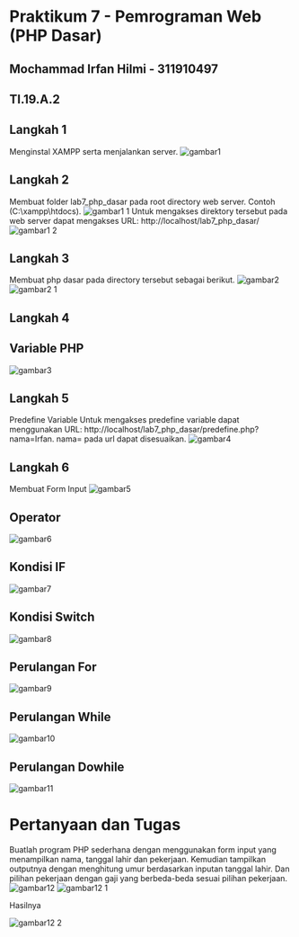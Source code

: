 # Praktikum 7 - Pemrograman Web (PHP Dasar)
## Mochammad Irfan Hilmi - 311910497
## TI.19.A.2
## Langkah 1
Menginstal XAMPP serta menjalankan server.
![gambar1](https://user-images.githubusercontent.com/56240221/117906861-e8f97800-b2ff-11eb-8e4e-f4082b14a7b3.jpg)

## Langkah 2
Membuat folder lab7_php_dasar pada root directory web server. Contoh (C:\xampp\htdocs).
![gambar1 1](https://user-images.githubusercontent.com/56240221/117906855-e5fe8780-b2ff-11eb-8732-1553158a1599.jpg)
Untuk mengakses direktory tersebut pada web server dapat mengakses URL: http://localhost/lab7_php_dasar/
![gambar1 2](https://user-images.githubusercontent.com/56240221/117906969-2231e800-b300-11eb-8bf2-9a1f771851e6.jpg)

## Langkah 3
Membuat php dasar pada directory tersebut sebagai berikut.
![gambar2](https://user-images.githubusercontent.com/56240221/117907041-455c9780-b300-11eb-9976-5aa9580231b5.jpg)
![gambar2 1](https://user-images.githubusercontent.com/56240221/117907037-442b6a80-b300-11eb-9ef1-d406aa82477d.jpg)

## Langkah 4
## Variable PHP
![gambar3](https://user-images.githubusercontent.com/56240221/117907135-7210af00-b300-11eb-9b6c-49ac8abe652c.jpg)

## Langkah 5
Predefine Variable
Untuk mengakses predefine variable dapat menggunakan URL: http://localhost/lab7_php_dasar/predefine.php?nama=Irfan.
nama= pada url dapat disesuaikan.
![gambar4](https://user-images.githubusercontent.com/56240221/117907220-9d939980-b300-11eb-9404-cb68cb4c56c5.jpg)

## Langkah 6
Membuat Form Input
![gambar5](https://user-images.githubusercontent.com/56240221/117907286-bac86800-b300-11eb-9130-109235b7e819.jpg)

## Operator
![gambar6](https://user-images.githubusercontent.com/56240221/117907352-d9c6fa00-b300-11eb-9ebd-c12f1d718146.jpg)

## Kondisi IF
![gambar7](https://user-images.githubusercontent.com/56240221/117907396-f105e780-b300-11eb-980a-ae8d3409d56e.jpg)

## Kondisi Switch
![gambar8](https://user-images.githubusercontent.com/56240221/117907444-07ac3e80-b301-11eb-9f49-cb98475b56ab.jpg)

## Perulangan For
![gambar9](https://user-images.githubusercontent.com/56240221/117907486-1e529580-b301-11eb-8887-71ad56aeaa58.jpg)

## Perulangan While
![gambar10](https://user-images.githubusercontent.com/56240221/117907557-36c2b000-b301-11eb-8a85-cdb10f3c6e62.jpg)

## Perulangan Dowhile
![gambar11](https://user-images.githubusercontent.com/56240221/117907619-4e019d80-b301-11eb-8bfd-2dc12dabbeb2.jpg)

# Pertanyaan dan Tugas
Buatlah program PHP sederhana dengan menggunakan form input yang menampilkan nama, tanggal lahir dan pekerjaan. Kemudian tampilkan outputnya dengan menghitung umur berdasarkan inputan tanggal lahir. Dan pilihan pekerjaan dengan gaji yang berbeda-beda sesuai pilihan pekerjaan.
![gambar12](https://user-images.githubusercontent.com/56240221/117909300-30820300-b304-11eb-872d-1bf25449e0ae.jpg)
![gambar12 1](https://user-images.githubusercontent.com/56240221/117909295-2eb83f80-b304-11eb-8766-c7b48ee1e81f.jpg)

Hasilnya 

![gambar12 2](https://user-images.githubusercontent.com/56240221/117909298-2fe96c80-b304-11eb-875a-a86b9c24c02a.jpg)
